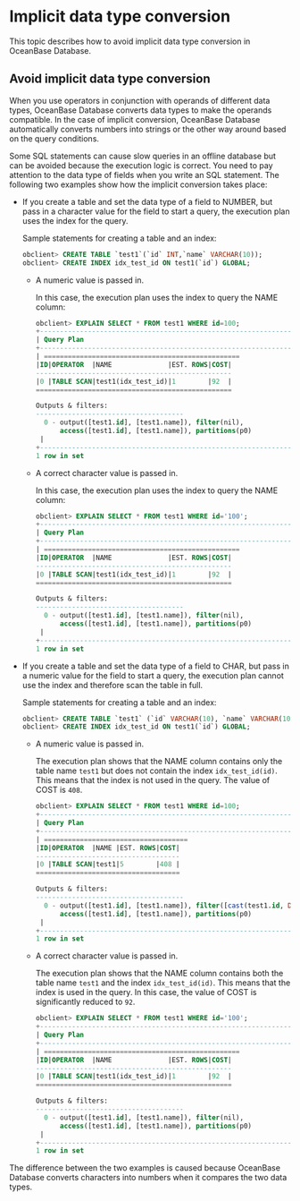 # Implicit data type conversion

This topic describes how to avoid implicit data type conversion in OceanBase Database.

## Avoid implicit data type conversion

When you use operators in conjunction with operands of different data types, OceanBase Database converts data types to make the operands compatible. In the case of implicit conversion, OceanBase Database automatically converts numbers into strings or the other way around based on the query conditions.

Some SQL statements can cause slow queries in an offline database but can be avoided because the execution logic is correct. You need to pay attention to the data type of fields when you write an SQL statement. The following two examples show how the implicit conversion takes place:

* If you create a table and set the data type of a field to NUMBER, but pass in a character value for the field to start a query, the execution plan uses the index for the query.

   Sample statements for creating a table and an index:

   ```sql
   obclient> CREATE TABLE `test1`(`id` INT,`name` VARCHAR(10));
   obclient> CREATE INDEX idx_test_id ON test1(`id`) GLOBAL;
   ```

   * A numeric value is passed in.

      In this case, the execution plan uses the index to query the NAME column:

      ```sql
      obclient> EXPLAIN SELECT * FROM test1 WHERE id=100;
      +------------------------------------------------------------------------------------------------------------------------------------------------------------------------------------------------------------------------------------------------------------------------------------------------------------------------------------------------------------------------------------------------------------------------------------+
      | Query Plan                                                                                                                                                                                                                                                                                                                                                                                                                         |
      +------------------------------------------------------------------------------------------------------------------------------------------------------------------------------------------------------------------------------------------------------------------------------------------------------------------------------------------------------------------------------------------------------------------------------------+
      | =================================================
      |ID|OPERATOR  |NAME              |EST. ROWS|COST|
      -------------------------------------------------
      |0 |TABLE SCAN|test1(idx_test_id)|1        |92  |
      =================================================

      Outputs & filters:
      -------------------------------------
        0 - output([test1.id], [test1.name]), filter(nil),
            access([test1.id], [test1.name]), partitions(p0)
       |
      +------------------------------------------------------------------------------------------------------------------------------------------------------------------------------------------------------------------------------------------------------------------------------------------------------------------------------------------------------------------------------------------------------------------------------------+
      1 row in set
      ```

   * A correct character value is passed in.

      In this case, the execution plan uses the index to query the NAME column:

      ```sql
      obclient> EXPLAIN SELECT * FROM test1 WHERE id='100';
      +------------------------------------------------------------------------------------------------------------------------------------------------------------------------------------------------------------------------------------------------------------------------------------------------------------------------------------------------------------------------------------------------------------------------------------+
      | Query Plan                                                                                                                                                                                                                                                                                                                                                                                                                         |
      +------------------------------------------------------------------------------------------------------------------------------------------------------------------------------------------------------------------------------------------------------------------------------------------------------------------------------------------------------------------------------------------------------------------------------------+
      | =================================================
      |ID|OPERATOR  |NAME              |EST. ROWS|COST|
      -------------------------------------------------
      |0 |TABLE SCAN|test1(idx_test_id)|1        |92  |
      =================================================

      Outputs & filters:
      -------------------------------------
        0 - output([test1.id], [test1.name]), filter(nil),
            access([test1.id], [test1.name]), partitions(p0)
       |
      +------------------------------------------------------------------------------------------------------------------------------------------------------------------------------------------------------------------------------------------------------------------------------------------------------------------------------------------------------------------------------------------------------------------------------------+
      1 row in set
      ```

* If you create a table and set the data type of a field to CHAR, but pass in a numeric value for the field to start a query, the execution plan cannot use the index and therefore scan the table in full.

   Sample statements for creating a table and an index:

   ```sql
   obclient> CREATE TABLE `test1` (`id` VARCHAR(10), `name` VARCHAR(10));
   obclient> CREATE INDEX idx_test_id ON test1(`id`) GLOBAL;
   ```

   * A numeric value is passed in.

      The execution plan shows that the NAME column contains only the table name `test1` but does not contain the index `idx_test_id(id)`. This means that the index is not used in the query. The value of COST is `408`.

      ```sql
      obclient> EXPLAIN SELECT * FROM test1 WHERE id=100;
      +-----------------------------------------------------------------------------------------------------------------------------------------------------------------------------------------------------------------------------------------------------------------------------------------------------------------------------------------------------------------------------------------------------+
      | Query Plan                                                                                                                                                                                                                                                                                                                                                                                          |
      +-----------------------------------------------------------------------------------------------------------------------------------------------------------------------------------------------------------------------------------------------------------------------------------------------------------------------------------------------------------------------------------------------------+
      | ====================================
      |ID|OPERATOR  |NAME |EST. ROWS|COST|
      ------------------------------------
      |0 |TABLE SCAN|test1|5        |408 |
      ====================================

      Outputs & filters:
      -------------------------------------
        0 - output([test1.id], [test1.name]), filter([cast(test1.id, DECIMAL(-1, -1)) = ?]),
            access([test1.id], [test1.name]), partitions(p0)
       |
      +-----------------------------------------------------------------------------------------------------------------------------------------------------------------------------------------------------------------------------------------------------------------------------------------------------------------------------------------------------------------------------------------------------+
      1 row in set
      ```

   * A correct character value is passed in.

      The execution plan shows that the NAME column contains both the table name `test1` and the index `idx_test_id(id)`. This means that the index is used in the query. In this case, the value of COST is significantly reduced to `92`.

      ```sql
      obclient> EXPLAIN SELECT * FROM test1 WHERE id='100';
      +------------------------------------------------------------------------------------------------------------------------------------------------------------------------------------------------------------------------------------------------------------------------------------------------------------------------------------------------------------------------------------------------------------------------------------+
      | Query Plan                                                                                                                                                                                                                                                                                                                                                                                                                         |
      +------------------------------------------------------------------------------------------------------------------------------------------------------------------------------------------------------------------------------------------------------------------------------------------------------------------------------------------------------------------------------------------------------------------------------------+
      | =================================================
      |ID|OPERATOR  |NAME              |EST. ROWS|COST|
      -------------------------------------------------
      |0 |TABLE SCAN|test1(idx_test_id)|1        |92  |
      =================================================

      Outputs & filters:
      -------------------------------------
        0 - output([test1.id], [test1.name]), filter(nil),
            access([test1.id], [test1.name]), partitions(p0)
       |
      +------------------------------------------------------------------------------------------------------------------------------------------------------------------------------------------------------------------------------------------------------------------------------------------------------------------------------------------------------------------------------------------------------------------------------------+
      1 row in set
      ```

The difference between the two examples  is caused because OceanBase Database converts characters into numbers when it compares the two data types.


